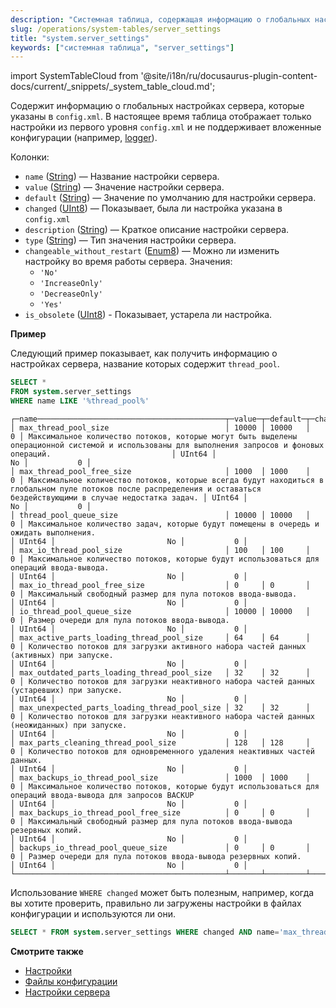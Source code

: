 ```yaml
---
description: "Системная таблица, содержащая информацию о глобальных настройках сервера, которые указаны в `config.xml`."
slug: /operations/system-tables/server_settings
title: "system.server_settings"
keywords: ["системная таблица", "server_settings"]
---
```

import SystemTableCloud from '@site/i18n/ru/docusaurus-plugin-content-docs/current/_snippets/_system_table_cloud.md';

<SystemTableCloud/>

Содержит информацию о глобальных настройках сервера, которые указаны в `config.xml`.
В настоящее время таблица отображает только настройки из первого уровня `config.xml` и не поддерживает вложенные конфигурации (например, [logger](../../operations/server-configuration-parameters/settings.md#logger)).

Колонки:

- `name` ([String](../../sql-reference/data-types/string.md)) — Название настройки сервера.
- `value` ([String](../../sql-reference/data-types/string.md)) — Значение настройки сервера.
- `default` ([String](../../sql-reference/data-types/string.md)) — Значение по умолчанию для настройки сервера.
- `changed` ([UInt8](/sql-reference/data-types/int-uint#integer-ranges)) — Показывает, была ли настройка указана в `config.xml`
- `description` ([String](../../sql-reference/data-types/string.md)) — Краткое описание настройки сервера.
- `type` ([String](../../sql-reference/data-types/string.md)) — Тип значения настройки сервера.
- `changeable_without_restart` ([Enum8](../../sql-reference/data-types/enum.md)) — Можно ли изменить настройку во время работы сервера. Значения:
    - `'No' `
    - `'IncreaseOnly'`
    - `'DecreaseOnly'`
    - `'Yes'`
- `is_obsolete` ([UInt8](/sql-reference/data-types/int-uint#integer-ranges)) - Показывает, устарела ли настройка.

**Пример**

Следующий пример показывает, как получить информацию о настройках сервера, название которых содержит `thread_pool`.

``` sql
SELECT *
FROM system.server_settings
WHERE name LIKE '%thread_pool%'
```

``` text
┌─name──────────────────────────────────────────┬─value─┬─default─┬─changed─┬─description─────────────────────────────────────────────────────────────────────────────────────────────────────────────────────────────────────────┬─type───┬─changeable_without_restart─┬─is_obsolete─┐
│ max_thread_pool_size                          │ 10000 │ 10000   │       0 │ Максимальное количество потоков, которые могут быть выделены операционной системой и использованы для выполнения запросов и фоновых операций.                           │ UInt64 │                         No │           0 │
│ max_thread_pool_free_size                     │ 1000  │ 1000    │       0 │ Максимальное количество потоков, которые всегда будут находиться в глобальном пуле потоков после распределения и оставаться бездействующими в случае недостатка задач. │ UInt64 │                         No │           0 │
│ thread_pool_queue_size                        │ 10000 │ 10000   │       0 │ Максимальное количество задач, которые будут помещены в очередь и ожидать выполнения.                                                                  │ UInt64 │                         No │           0 │
│ max_io_thread_pool_size                       │ 100   │ 100     │       0 │ Максимальное количество потоков, которые будут использоваться для операций ввода-вывода.                                                                                  │ UInt64 │                         No │           0 │
│ max_io_thread_pool_free_size                  │ 0     │ 0       │       0 │ Максимальный свободный размер для пула потоков ввода-вывода.                                                                                                                   │ UInt64 │                         No │           0 │
│ io_thread_pool_queue_size                     │ 10000 │ 10000   │       0 │ Размер очереди для пула потоков ввода-вывода.                                                                                                                      │ UInt64 │                         No │           0 │
│ max_active_parts_loading_thread_pool_size     │ 64    │ 64      │       0 │ Количество потоков для загрузки активного набора частей данных (активных) при запуске.                                                                    │ UInt64 │                         No │           0 │
│ max_outdated_parts_loading_thread_pool_size   │ 32    │ 32      │       0 │ Количество потоков для загрузки неактивного набора частей данных (устаревших) при запуске.                                                                │ UInt64 │                         No │           0 │
│ max_unexpected_parts_loading_thread_pool_size │ 32    │ 32      │       0 │ Количество потоков для загрузки неактивного набора частей данных (неожиданных) при запуске.                                                              │ UInt64 │                         No │           0 │
│ max_parts_cleaning_thread_pool_size           │ 128   │ 128     │       0 │ Количество потоков для одновременного удаления неактивных частей данных.                                                                                │ UInt64 │                         No │           0 │
│ max_backups_io_thread_pool_size               │ 1000  │ 1000    │       0 │ Максимальное количество потоков, которые будут использоваться для операций ввода-вывода для запросов BACKUP                                                               │ UInt64 │                         No │           0 │
│ max_backups_io_thread_pool_free_size          │ 0     │ 0       │       0 │ Максимальный свободный размер для пула потоков ввода-вывода резервных копий.                                                                                                           │ UInt64 │                         No │           0 │
│ backups_io_thread_pool_queue_size             │ 0     │ 0       │       0 │ Размер очереди для пула потоков ввода-вывода резервных копий.                                                                                                              │ UInt64 │                         No │           0 │
└───────────────────────────────────────────────┴───────┴─────────┴─────────┴─────────────────────────────────────────────────────────────────────────────────────────────────────────────────────────────────────────────────────┴────────┴────────────────────────────┴─────────────┘

```

Использование `WHERE changed` может быть полезным, например, когда вы хотите проверить, правильно ли загружены настройки в файлах конфигурации и используются ли они.

<!-- -->

``` sql
SELECT * FROM system.server_settings WHERE changed AND name='max_thread_pool_size'
```

**Смотрите также**

- [Настройки](../../operations/system-tables/settings.md)
- [Файлы конфигурации](../../operations/configuration-files.md)
- [Настройки сервера](../../operations/server-configuration-parameters/settings.md)
